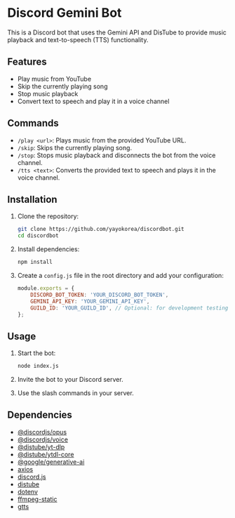 # Discord Gemini Bot

This is a Discord bot that uses the Gemini API and DisTube to provide music playback and text-to-speech (TTS) functionality.

## Features

- Play music from YouTube
- Skip the currently playing song
- Stop music playback
- Convert text to speech and play it in a voice channel

## Commands

- `/play <url>`: Plays music from the provided YouTube URL.
- `/skip`: Skips the currently playing song.
- `/stop`: Stops music playback and disconnects the bot from the voice channel.
- `/tts <text>`: Converts the provided text to speech and plays it in the voice channel.

## Installation

1.  Clone the repository:
    ```bash
    git clone https://github.com/yayokorea/discordbot.git
    cd discordbot
    ```

2.  Install dependencies:
    ```bash
    npm install
    ```

3.  Create a `config.js` file in the root directory and add your configuration:
    ```javascript
    module.exports = {
        DISCORD_BOT_TOKEN: 'YOUR_DISCORD_BOT_TOKEN',
        GEMINI_API_KEY: 'YOUR_GEMINI_API_KEY',
        GUILD_ID: 'YOUR_GUILD_ID', // Optional: for development testing
    };
    ```

## Usage

1.  Start the bot:
    ```bash
    node index.js
    ```

2.  Invite the bot to your Discord server.

3.  Use the slash commands in your server.

## Dependencies

- [@discordjs/opus](https://www.npmjs.com/package/@discordjs/opus)
- [@discordjs/voice](https://www.npmjs.com/package/@discordjs/voice)
- [@distube/yt-dlp](https://www.npmjs.com/package/@distube/yt-dlp)
- [@distube/ytdl-core](https://www.npmjs.com/package/@distube/ytdl-core)
- [@google/generative-ai](https://www.npmjs.com/package/@google/generative-ai)
- [axios](https://www.npmjs.com/package/axios)
- [discord.js](https://www.npmjs.com/package/discord.js)
- [distube](https://www.npmjs.com/package/distube)
- [dotenv](https://www.npmjs.com/package/dotenv)
- [ffmpeg-static](https://www.npmjs.com/package/ffmpeg-static)
- [gtts](https://www.npmjs.com/package/gtts)
